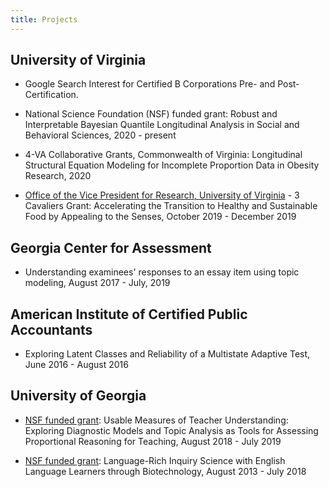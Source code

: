 ```yaml
---
title: Projects
---
```


## University of Virginia

  * Google Search Interest for Certified B Corporations Pre- and Post-Certification.

  * National Science Foundation (NSF) funded grant: Robust and Interpretable Bayesian Quantile Longitudinal Analysis in Social and Behavioral Sciences, 2020 - present

  * 4-VA Collaborative Grants, Commonwealth of Virginia: Longitudinal Structural Equation Modeling for Incomplete Proportion Data in Obesity Research, 2020
  
  * [Office of the Vice President for Research, University of Virginia](https://3c.virginia.edu/projects/94) - 3 Cavaliers Grant: Accelerating the Transition to Healthy and Sustainable Food by Appealing to the Senses, October 2019 - December 2019
  
## Georgia Center for Assessment

  * Understanding examinees' responses to an essay item using topic modeling, August 2017 - July, 2019
  
## American Institute of Certified Public Accountants

  * Exploring Latent Classes and Reliability of a Multistate Adaptive Test, June 2016 - August 2016

## University of Georgia

  * [NSF funded grant](https://www.nsf.gov/awardsearch/showAward?AWD_ID=1813760): Usable Measures of Teacher Understanding: Exploring Diagnostic Models and Topic Analysis as Tools for Assessing Proportional Reasoning for Teaching, August 2018 - July 2019
  
  * [NSF funded grant](https://coe.uga.edu/research/grants/lisell-b/): Language-Rich Inquiry Science with English Language Learners through Biotechnology, August 2013 - July 2018